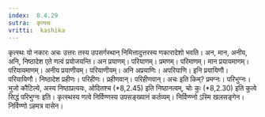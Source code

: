 ```yaml
---
index:  8.4.29
sutra:  कृत्यचः
vritti:  kashika 
---
```


कृत्स्थः यो नकारः अचः उत्तरः तस्य उपसर्गस्थान् निमित्तादुत्तरस्य णकारादेशो भवति। अन, मान, अनीय, अनि, निष्ठादेश एते णत्वं प्रयोजयन्ति। अन प्रयाणम्। परियाणम्। प्रमणम्। परिमाणम्। मान प्रयायमाणम्। परियायमाणम्। अनीय प्रयाणीयम्। परियाणीयम्। अनि अप्रयाणिः। अपरियाणि। इनि प्रयायिणौ। परियायिणौ। निष्ठादेश प्रहीणः। परिहीणः। प्रहीणवान्। परिहीणवान्। अचः इति किम्? प्रमग्नः। परिभुग्नः। भुजो कौटिल्ये, अस्य निष्ठाप्रत्ययः, ओदितश्च (*8,2.45) इति निष्ठानत्वम्, चोः कुः (*8,2.30) इति कुत्वे सिद्धं परिभुग्नः इति। कृत्स्थस्य णत्वे निर्विण्णस्य उपसङ्ख्यानं कर्तव्यम्। निर्विण्ण्नो ऽस्मि खलसङ्गेन। निर्विण्णो ऽहमत्र वासेन।


